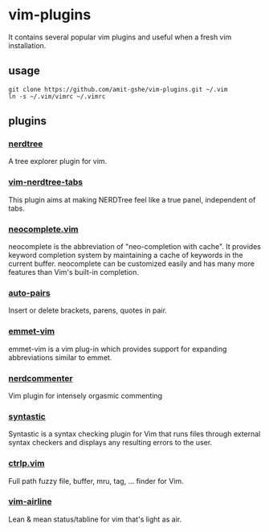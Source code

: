 # vim-plugins
It contains several popular vim plugins and useful when a fresh vim installation.

## usage
```
git clone https://github.com/amit-gshe/vim-plugins.git ~/.vim
ln -s ~/.vim/vimrc ~/.vimrc
```

## plugins

### [nerdtree](https://github.com/scrooloose/nerdtree)
A tree explorer plugin for vim.

### [vim-nerdtree-tabs](https://github.com/jistr/vim-nerdtree-tabs)
This plugin aims at making NERDTree feel like a true panel, independent of tabs.

### [neocomplete.vim](https://github.com/Shougo/neocomplete.vim)
neocomplete is the abbreviation of "neo-completion with cache". It provides keyword completion 
system by maintaining a cache of keywords in the current buffer. neocomplete can be customized 
easily and has many more features than Vim's built-in completion.

### [auto-pairs](https://github.com/jiangmiao/auto-pairs)
Insert or delete brackets, parens, quotes in pair.

### [emmet-vim](https://github.com/mattn/emmet-vim)
emmet-vim is a vim plug-in which provides support for expanding abbreviations similar to emmet.

### [nerdcommenter](https://github.com/scrooloose/nerdcommenter)
Vim plugin for intensely orgasmic commenting

### [syntastic](https://github.com/scrooloose/syntastic)
Syntastic is a syntax checking plugin for Vim that runs files through external syntax checkers 
and displays any resulting errors to the user.

### [ctrlp.vim](https://github.com/ctrlpvim/ctrlp.vim)
Full path fuzzy file, buffer, mru, tag, ... finder for Vim.

### [vim-airline](https://github.com/vim-airline/vim-airline)
Lean & mean status/tabline for vim that's light as air.

